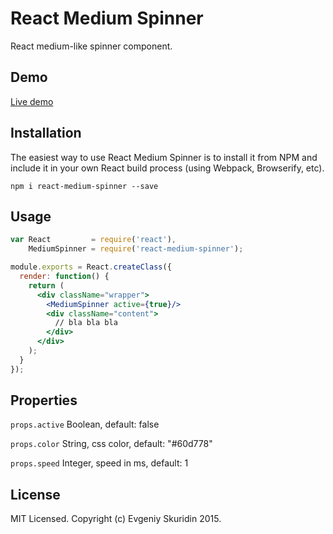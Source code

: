 # React Medium Spinner

React medium-like spinner component.  

## Demo
[Live demo](https://skurid.in/react-medium-spinner/)

## Installation

The easiest way to use React Medium Spinner is to install it from NPM and include it in your own React build process (using Webpack, Browserify, etc).
```
npm i react-medium-spinner --save
```

## Usage

```jsx
var React         = require('react'),
    MediumSpinner = require('react-medium-spinner');

module.exports = React.createClass({
  render: function() {
    return (
      <div className="wrapper">
        <MediumSpinner active={true}/>
        <div className="content">
          // bla bla bla
        </div>
      </div>
    );
  }
});
```

## Properties

`props.active` Boolean, default: false

`props.color` String, css color, default: "#60d778"

`props.speed` Integer, speed in ms, default: 1

## License

MIT Licensed. Copyright (c) Evgeniy Skuridin 2015.
